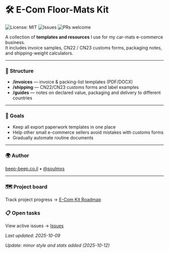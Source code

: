 # 🛠️ E-Com Floor-Mats Kit

![License: MIT](https://img.shields.io/badge/License-MIT-green.svg)
![Issues](https://img.shields.io/github/issues/soulmxs/ecom-floor-mats-kit)
![PRs welcome](https://img.shields.io/badge/PRs-welcome-brightgreen)

A collection of **templates and resources** I use for my car-mats e-commerce business.  
It includes invoice samples, CN22 / CN23 customs forms, packaging notes, and shipping-weight calculators.

---

### 📂 Structure
- **/invoices** — invoice & packing-list templates (PDF/DOCX)  
- **/shipping** — CN22/CN23 customs forms and label examples  
- **/guides** — notes on declared value, packaging and delivery to different countries  

---

### 🚀 Goals
- Keep all export paperwork templates in one place  
- Help other small e-commerce sellers avoid mistakes with customs forms  
- Gradually automate routine documents  

---

### 🌍 Author
[beep-beep.co.il](https://beep-beep.co.il)  •  [@soulmxs](https://t.me/soulmxs)

---

### 🗺️ Project board
Track project progress → [E-Com Kit Roadmap](../../projects)

### 📋 Open tasks
View active issues → [Issues](../../issues)

_Last updated: 2025-10-09_

_Update: minor style and stats added (2025-10-12)_


